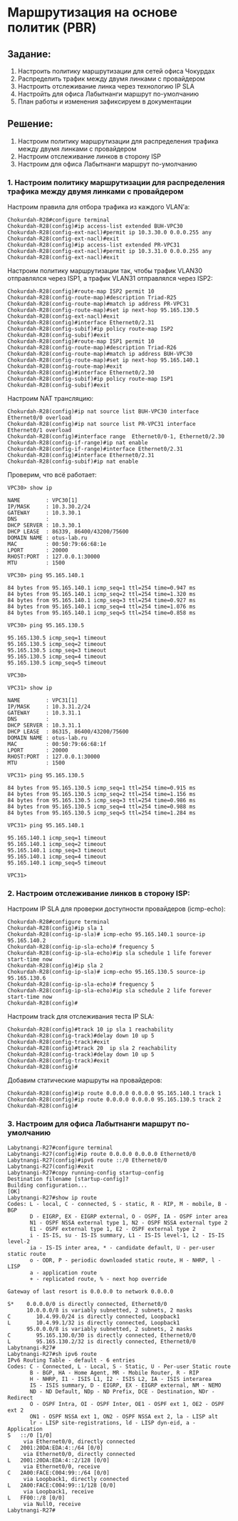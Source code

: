 # Маршрутизация на основе политик (PBR) 
## Задание:
1. Настроить политику маршрутизации для сетей офиса Чокурдах
2. Распределить трафик между двумя линками с провайдером
3. Настроить отслеживание линка через технологию IP SLA
4. Настройть для офиса Лабытнанги маршрут по-умолчанию
5. План работы и изменения зафиксируем в документации
## Решение: 
1. Настроим политику маршрутизации для распределения трафика между двумя линками с провайдером
2. Настроим отслеживание линков в сторону ISP
3. Настроим для офиса Лабытнанги маршрут по-умолчанию

### 1. Настроим политику маршрутизации для распределения трафика между двумя линками с провайдером
Настроим правила для отбора трафика из каждого VLAN’а:
```
Chokurdah-R28#configure terminal 
Chokurdah-R28(config)#ip access-list extended BUH-VPC30
Chokurdah-R28(config-ext-nacl)#permit ip 10.3.30.0 0.0.0.255 any
Chokurdah-R28(config-ext-nacl)#exit
Chokurdah-R28(config)#ip access-list extended PR-VPC31
Chokurdah-R28(config-ext-nacl)#permit ip 10.3.31.0 0.0.0.255 any
Chokurdah-R28(config-ext-nacl)#exit
```
Настроим политику маршрутизации так, чтобы трафик VLAN30 отправлялся через ISP1, а трафик VLAN31 отправлялся через ISP2:
```
Chokurdah-R28(config)#route-map ISP2 permit 10
Chokurdah-R28(config-route-map)#description Triad-R25 
Chokurdah-R28(config-route-map)#match ip address PR-VPC31
Chokurdah-R28(config-route-map)#set ip next-hop 95.165.130.5
Chokurdah-R28(config-ext-nacl)#exit
Chokurdah-R28(config)#interface Ethernet0/2.31
Chokurdah-R28(config-subif)#ip policy route-map ISP2
Chokurdah-R28(config-subif)#exit
Chokurdah-R28(config)#route-map ISP1 permit 10
Chokurdah-R28(config-route-map)#description Triad-R26 
Chokurdah-R28(config-route-map)#match ip address BUH-VPC30
Chokurdah-R28(config-route-map)#set ip next-hop 95.165.140.1
Chokurdah-R28(config-route-map)#exit
Chokurdah-R28(config)#interface Ethernet0/2.30
Chokurdah-R28(config-subif)#ip policy route-map ISP1
Chokurdah-R28(config-subif)#exit
```
Настроим NAT трансляцию:
```
Chokurdah-R28(config)#ip nat source list BUH-VPC30 interface Ethernet0/0 overload
Chokurdah-R28(config)#ip nat source list PR-VPC31 interface Ethernet0/1 overload
Chokurdah-R28(config)#interface range  Ethernet0/0-1, Ethernet0/2.30
Chokurdah-R28(config-if-range)#ip nat enable
Chokurdah-R28(config-if-range)#interface Ethernet0/2.31
Chokurdah-R28(config)#interface Ethernet0/2.31
Chokurdah-R28(config-subif)#ip nat enable
```
Проверим, что всё работает:
```
VPC30> show ip  

NAME        : VPC30[1]
IP/MASK     : 10.3.30.2/24
GATEWAY     : 10.3.30.1
DNS         : 
DHCP SERVER : 10.3.30.1
DHCP LEASE  : 86339, 86400/43200/75600
DOMAIN NAME : otus-lab.ru
MAC         : 00:50:79:66:68:1e
LPORT       : 20000
RHOST:PORT  : 127.0.0.1:30000
MTU         : 1500

VPC30> ping 95.165.140.1

84 bytes from 95.165.140.1 icmp_seq=1 ttl=254 time=0.947 ms
84 bytes from 95.165.140.1 icmp_seq=2 ttl=254 time=1.320 ms
84 bytes from 95.165.140.1 icmp_seq=3 ttl=254 time=0.927 ms
84 bytes from 95.165.140.1 icmp_seq=4 ttl=254 time=1.076 ms
84 bytes from 95.165.140.1 icmp_seq=5 ttl=254 time=0.858 ms

VPC30> ping 95.165.130.5

95.165.130.5 icmp_seq=1 timeout
95.165.130.5 icmp_seq=2 timeout
95.165.130.5 icmp_seq=3 timeout
95.165.130.5 icmp_seq=4 timeout
95.165.130.5 icmp_seq=5 timeout

VPC30>
```
```
VPC31> show ip

NAME        : VPC31[1]
IP/MASK     : 10.3.31.2/24
GATEWAY     : 10.3.31.1
DNS         : 
DHCP SERVER : 10.3.31.1
DHCP LEASE  : 86315, 86400/43200/75600
DOMAIN NAME : otus-lab.ru
MAC         : 00:50:79:66:68:1f
LPORT       : 20000
RHOST:PORT  : 127.0.0.1:30000
MTU         : 1500

VPC31> ping 95.165.130.5

84 bytes from 95.165.130.5 icmp_seq=1 ttl=254 time=0.915 ms
84 bytes from 95.165.130.5 icmp_seq=2 ttl=254 time=1.156 ms
84 bytes from 95.165.130.5 icmp_seq=3 ttl=254 time=0.986 ms
84 bytes from 95.165.130.5 icmp_seq=4 ttl=254 time=0.988 ms
84 bytes from 95.165.130.5 icmp_seq=5 ttl=254 time=1.284 ms

VPC31> ping 95.165.140.1

95.165.140.1 icmp_seq=1 timeout
95.165.140.1 icmp_seq=2 timeout
95.165.140.1 icmp_seq=3 timeout
95.165.140.1 icmp_seq=4 timeout
95.165.140.1 icmp_seq=5 timeout

VPC31>
```
### 2. Настроим отслеживание линков в сторону ISP:
Настроим IP SLA для проверки доступности провайдеров (icmp-echo):
```
Chokurdah-R28#configure terminal 
Chokurdah-R28(config)#ip sla 1
Chokurdah-R28(config-ip-sla)# icmp-echo 95.165.140.1 source-ip 95.165.140.2
Chokurdah-R28(config-ip-sla-echo)# frequency 5
Chokurdah-R28(config-ip-sla-echo)#ip sla schedule 1 life forever start-time now        
Chokurdah-R28(config)#ip sla 2
Chokurdah-R28(config-ip-sla)# icmp-echo 95.165.130.5 source-ip 95.165.130.6
Chokurdah-R28(config-ip-sla-echo)# frequency 5
Chokurdah-R28(config-ip-sla-echo)#ip sla schedule 2 life forever start-time now        
Chokurdah-R28(config)#
```
Настроим track для отслеживания теста IP SLA:
```
Chokurdah-R28(config)#track 10 ip sla 1 reachability
Chokurdah-R28(config-track)#delay down 10 up 5                     
Chokurdah-R28(config-track)#exit
Chokurdah-R28(config)#track 20  ip sla 2 reachability
Chokurdah-R28(config-track)#delay down 10 up 5                     
Chokurdah-R28(config-track)#exit
Chokurdah-R28(config)#
```
Добавим статические маршруты на провайдеров:
```
Chokurdah-R28(config)#ip route 0.0.0.0 0.0.0.0 95.165.140.1 track 1   
Chokurdah-R28(config)#ip route 0.0.0.0 0.0.0.0 95.165.130.5 track 2
Chokurdah-R28(config)#
```

### 3. Настроим для офиса Лабытнанги маршрут по-умолчанию
```
Labytnangi-R27#configure terminal 
Labytnangi-R27(config)#ip route 0.0.0.0 0.0.0.0 Ethernet0/0
Labytnangi-R27(config)#ipv6 route ::/0 Ethernet0/0
Labytnangi-R27(config)#exit
Labytnangi-R27#copy running-config startup-config
Destination filename [startup-config]? 
Building configuration...
[OK]
Labytnangi-R27#show ip route 
Codes: L - local, C - connected, S - static, R - RIP, M - mobile, B - BGP
       D - EIGRP, EX - EIGRP external, O - OSPF, IA - OSPF inter area 
       N1 - OSPF NSSA external type 1, N2 - OSPF NSSA external type 2
       E1 - OSPF external type 1, E2 - OSPF external type 2
       i - IS-IS, su - IS-IS summary, L1 - IS-IS level-1, L2 - IS-IS level-2
       ia - IS-IS inter area, * - candidate default, U - per-user static route
       o - ODR, P - periodic downloaded static route, H - NHRP, l - LISP
       a - application route
       + - replicated route, % - next hop override

Gateway of last resort is 0.0.0.0 to network 0.0.0.0

S*    0.0.0.0/0 is directly connected, Ethernet0/0
      10.0.0.0/8 is variably subnetted, 2 subnets, 2 masks
C        10.4.99.0/24 is directly connected, Loopback1
L        10.4.99.1/32 is directly connected, Loopback1
      95.0.0.0/8 is variably subnetted, 2 subnets, 2 masks
C        95.165.130.0/30 is directly connected, Ethernet0/0
L        95.165.130.2/32 is directly connected, Ethernet0/0
Labytnangi-R27#
Labytnangi-R27#sh ipv6 route
IPv6 Routing Table - default - 6 entries
Codes: C - Connected, L - Local, S - Static, U - Per-user Static route
       B - BGP, HA - Home Agent, MR - Mobile Router, R - RIP
       H - NHRP, I1 - ISIS L1, I2 - ISIS L2, IA - ISIS interarea
       IS - ISIS summary, D - EIGRP, EX - EIGRP external, NM - NEMO
       ND - ND Default, NDp - ND Prefix, DCE - Destination, NDr - Redirect
       O - OSPF Intra, OI - OSPF Inter, OE1 - OSPF ext 1, OE2 - OSPF ext 2
       ON1 - OSPF NSSA ext 1, ON2 - OSPF NSSA ext 2, la - LISP alt
       lr - LISP site-registrations, ld - LISP dyn-eid, a - Application
S   ::/0 [1/0]
     via Ethernet0/0, directly connected
C   2001:20DA:EDA:4::/64 [0/0]
     via Ethernet0/0, directly connected
L   2001:20DA:EDA:4::2/128 [0/0]
     via Ethernet0/0, receive
C   2A00:FACE:C004:99::/64 [0/0]
     via Loopback1, directly connected
L   2A00:FACE:C004:99::1/128 [0/0]
     via Loopback1, receive
L   FF00::/8 [0/0]
     via Null0, receive
Labytnangi-R27#
```

